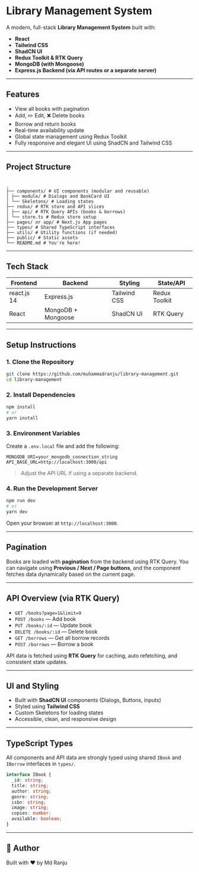 # Library Management System

A modern, full-stack **Library Management System** built with:

- **React**
- **Tailwind CSS**
- **ShadCN UI**
- **Redux Toolkit & RTK Query**
- **MongoDB (with Mongoose)**
- **Express.js Backend (via API routes or a separate server)**

---

## Features

- View all books with pagination
- Add, ✏️ Edit, ❌ Delete books
- Borrow and return books
- Real-time availability update
- Global state management using Redux Toolkit
- Fully responsive and elegant UI using ShadCN and Tailwind CSS

---

## Project Structure

```

.
├── components/ # UI components (modular and reusable)
│ ├── module/ # Dialogs and BookCard UI
│ └── Skeletons/ # Loading states
├── redux/ # RTK store and API slices
│ ├── api/ # RTK Query APIs (books & borrows)
│ └── store.ts # Redux store setup
├── pages/ or app/ # Next.js App pages
├── types/ # Shared TypeScript interfaces
├── utils/ # Utility functions (if needed)
├── public/ # Static assets
└── README.md # You're here!

```

---

## Tech Stack

| Frontend    | Backend            | Styling      | State/API     |
| ----------- | ------------------ | ------------ | ------------- |
| react.js 14 | Express.js         | Tailwind CSS | Redux Toolkit |
| React       | MongoDB + Mongoose | ShadCN UI    | RTK Query     |

---

## Setup Instructions

### 1. Clone the Repository

```bash
git clone https://github.com/muhammadranju/library-management.git
cd library-management
```

### 2. Install Dependencies

```bash
npm install
# or
yarn install
```

### 3. Environment Variables

Create a `.env.local` file and add the following:

```
MONGODB_URI=your_mongodb_connection_string
API_BASE_URL=http://localhost:3000/api
```

> Adjust the API URL if using a separate backend.

### 4. Run the Development Server

```bash
npm run dev
# or
yarn dev
```

Open your browser at `http://localhost:3000`.

---

## Pagination

Books are loaded with **pagination** from the backend using RTK Query. You can navigate using **Previous / Next / Page buttons**, and the component fetches data dynamically based on the current page.

---

## API Overview (via RTK Query)

- `GET /books?page=1&limit=9`
- `POST /books` — Add book
- `PUT /books/:id` — Update book
- `DELETE /books/:id` — Delete book
- `GET /borrows` — Get all borrow records
- `POST /borrows` — Borrow a book

API data is fetched using **RTK Query** for caching, auto refetching, and consistent state updates.

---

## UI and Styling

- Built with **ShadCN UI** components (Dialogs, Buttons, Inputs)
- Styled using **Tailwind CSS**
- Custom Skeletons for loading states
- Accessible, clean, and responsive design

---

## TypeScript Types

All components and API data are strongly typed using shared `IBook` and `IBorrow` interfaces in `types/`.

```ts
interface IBook {
  _id: string;
  title: string;
  author: string;
  genre: string;
  isbn: string;
  image: string;
  copies: number;
  available: boolean;
}
```

---

## 🧠 Author

Built with ❤️ by Md Ranju
